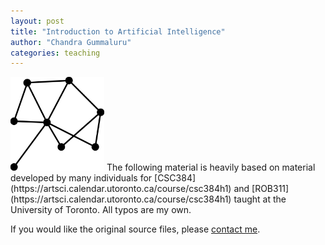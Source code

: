 ```yaml
---
layout: post
title: "Introduction to Artificial Intelligence"
author: "Chandra Gummaluru"
categories: teaching
---
```


<img src="https://raw.githubusercontent.com/chandra-gummaluru/chandra-gummaluru.github.io/master/media/ai/ai_ico.svg" style="width:150px;height:150px;">
The following material is heavily based on material developed by many individuals for [CSC384](https://artsci.calendar.utoronto.ca/course/csc384h1) and [ROB311](https://artsci.calendar.utoronto.ca/course/csc384h1) taught at the University of Toronto. All typos are my own.

If you would like the original source files, please [contact me](chandra.gummaluru@gmail.com).

